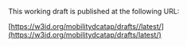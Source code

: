 This working draft is published at the following URL:

[https://w3id.org/mobilitydcatap/drafts//latest/](https://w3id.org/mobilitydcatap/drafts/latest/)
